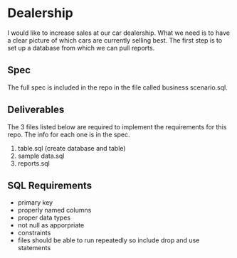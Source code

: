 # Dealership
I would like to increase sales at our car dealership. What we need is to have a clear picture of which cars are currently selling best. The first step is to set up a database from which we can pull reports.

## Spec
The full spec is included in the repo in the file called business scenario.sql.

## Deliverables
The 3 files listed below are required to implement the requirements for this repo. The info for each one is in the spec.
1. table.sql (create database and table)
2. sample data.sql
3. reports.sql

## SQL Requirements
- primary key
- properly named columns
- proper data types
- not null as apporpriate
- constraints
- files should be able to run repeatedly so include drop and use statements
